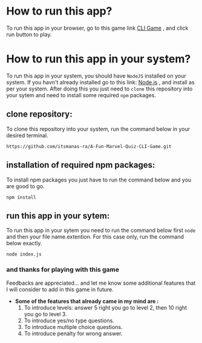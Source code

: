 # How to run this app?
To run this app in your browser, go to this game link [CLI Game](https://replit.com/@manasranjan96/fun-marvel-quiz-game?embed=true) , and click run button to play.

# How to run this app in your system?
To run this app in your system, you should have `NodeJS` installed on your system. If you havn't already installed go to this link: [Node.js](https://nodejs.org/en/) , and install as per your system. After doing this you just need to `clone` this repository into your sytem and need to install some required `npm` packages.

## clone repository:
To clone this repository into your system, run the command below in your desired terminal.

`https://github.com/itsmanas-ra/A-Fun-Marvel-Quiz-CLI-Game.git`

## installation of required npm packages:
To install npm packages you just have to run the command below and you are good to go.

`npm install`

## run this app in your sytem:
To run this app in your sytem you need to run the command below first `node` and then your file name.extention. For this case only, run the command below exactly.

`node index.js`

### and thanks for playing with this game

Feedbacks are appreciated... and let me know some additional features that I will consider to add in this game in future.

* **Some of the features that already came in my mind are :**
  1. To introduce levels: answer 5 right you go to level 2, then 10 right you go to level 3. 
  2. To introduce yes/no type questions.
  3. To introduce multiple choice questions.
  4. To introduce penalty for wrong answer.